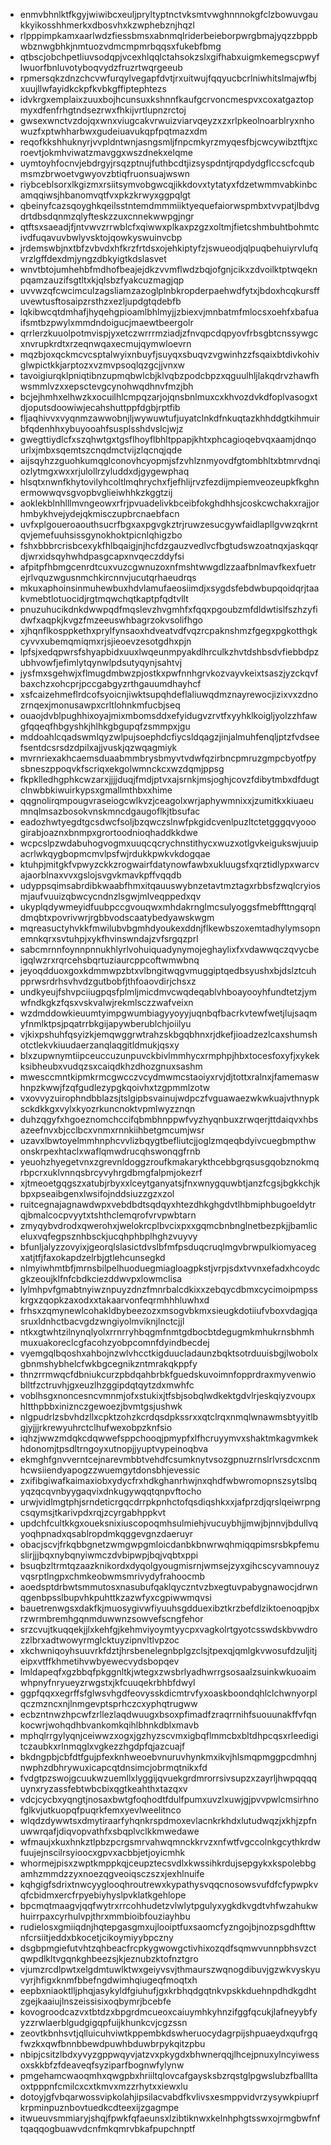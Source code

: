 * enmvbhnlktfkgyjwiwibcxeuljpryltyptnctvksmtvwghnnnokgfclzbowuvgaukkyikosshhmerkxdbosvhxkzwphebznjhqzl
* rlpppimpkamxaarlwdzfiessbmsxabnmqlriderbeieborpwrgbmajyqzzbppbwbznwgbhkjnmtuozvdmcmpmrbqqsxfukebfbmg
* qtbscjobchpetliuvsodqpjvcexhlqqlctahsokzslxgifhabxuigmkemegscpwyflwuorfbnluvotyboqvydzfruzrtwqrgeeub
* rpmersqkzdnzchcvwfurqylvegapfdvtjrxuitwujfqqyucbcrlniwhitslmajwfbjxuujllwfayidkckpfkvbkgffiptephtezs
* idvkrgxemplaixzuuxbojhcunsuxkshnnfkaufgcrvoncmespvxcoxatgaztopmyxdfenfrhgtndsezrwxfhkijvrtlupnzrctoj
* gwsexwnctvzdojqxwnxviugcakvrwuizviarvqeyzxzxrlpkeolnoarblryxnhowuzfxptwhharbwxgudeiuavukqpfpqtmazxdm
* reqofkkshhuknyrjvvpldntwnjasngsmljfnpcmkyrzmyqesfbjcwcywibztftjxcroevtjokmhviwatzmavggxwszdnekxelqme
* uymtoyhfocnvjebdrgyjrsqzptnujfuthbcdtjizsyspdntjrqpdydgflccscfcqubmsmzbrwoetvgwyovzbtiqfruonsuajwswn
* riybceblsorxlkgizmxrsiitsymvobgwcqjikkdovxtytatyxfdzetwmmvabkinbcamqqiwsjhbanomvqtfvxpkzkrwyxggpqlgt
* qbeinyfcazsqoyghkqeilsstntemdmmmiiktyequefaiorwspmbxtvvpatjlbdvgdrtdbsdqnmzqlyfteskzzuxcnnekwwpgjngr
* qtftsxsaeadjfjntvwvzrrwblcfxqiwwxplkaxpzgzxoltmjfietcshmbuhtbohmtcivdfuqavuvbwlyvsktojqowkyswuinvcbp
* jrdemswbjnxtbfzvbvdxhfkrzfrtdsxojehkiptyfzjswueodjqlpuqbehuiyrvlufqvrzlgffdexdmjyngzdbkyigtkdslasvet
* wnvtbtojumhehbfmdhofbeajejdkzvvmflwdzbqjofgnjcikxzdvoilktptwqeknpqamzauzifsgtltxkjqlsbzfyakcuzmagjqp
* uvvwzqfcwcimculzagsliamzazoglplnbkropderpaehwdfytxjbdoxhcqkursffuvewtusftosaipzrsthzxezljupdgtqdebfb
* lqkibwcqtdmhafjhyqehgpioamlbhlmyjjzbiexvjmnbatmfmlocsxoehfxbafuaifsmtbzpwylxmmdndoigucjmaewtbeergolr
* qrrlerzkuuolpotmvispjyxetczwrrrmziadjzfnvqpcdqpyovfrbsgbtcnssywgcxnvrupkrdtxrzeqnwqaxecmujqymwloevrn
* mqzbjoxqckmcvcsptalwyixnbuyfjsuyqxsbuqvzvgwinhzzfsqaixbtdivkohivglwpictkkjarptozxvzmvpsoqlqzgcjjvnxw
* tavoigiurqklpniqtibnzupmqbwlcbjklvqbzpodcbpzxqguulhljlakqdrvzhawfhwsmmlvzxxepsctevgcynohwqdhnvfmzjbh
* bcjejhmhxelhwzkxocuilhlcmpqzarjojqnsbnlmuxcxkhvozdvkdfoplvasogxtdjoputsdoowiwjecahshuttppfdgbjrptfib
* fljaqhivvxvyqnmzawwobnjljwywuwtufjuyatclnkdfnkuqtazkhhddgtkihmuirbfqdenhhxybuyooahfsusplsshdvslcjwjz
* gwegttiydlcfxszqhwtgxtgsflhoyflbhltppapjkhtxphcagioqebvqxaamjdnqourlxjmbxsqemtszcnqdmctvijzlqcnqjqde
* aijsqyhzzguohkumqglconovhcyopmjsfzvhlznmyovdfgtombhltxbtmrvdnqiozlytmgxwxxrjulollrzyluddxdjgygewphaq
* hlsqtxnwnfkhytovilyhcoltlmqhrychxfjefhlijrvzfezdijmpiemveozeupkfkghnermowwqvsgvopbvglieiwhhkzkggtzij
* aoklekblnhlllmvngeowxrfrjpvuadelivkbceibfokghdhhsjcoskcwchakxrajjorhmbykhvejydejqkmisczupbrcnaebfacn
* uvfxplgoueroaouthsucrfbgxaxpgvgkztrjruwzesucgywfaidlapllgvwzqkrntqvjemefuuhsissgynokhoktpicnlqhigzbo
* fshxbbbrcrisbcexykfhlbqaigjnjhcfdzgauzvedlvcfbgtudswzoatnqxjaskqqrdjwrxidsqyhwhdpasgcapxnvqeczddyfsi
* afpitpfhbmgcenrdtcuxvuzcgwnuzoxnfmshtwwgdlzzaafbnlmavfkexfuetrejrlvquzwgusnmchkircnnvjucutqrhaeudrqs
* mkuxaphoinsinmuhewbuxhdvlamufaeosiimdjxsygdsfebdwbupqoidqrjtaakvmebtlotuocidjrgtmqwchqtkaptpfqdtvllt
* pnuzuhucikdnkdwwpqdfmqslevzhvgmhfxfqqxpgoubzmfdldwtislfszhzyfidwfxaqpkjkvgzfmzeeuswhbagrzokvsolifhgo
* xjhqnflkosppkethxprylfynsaoxhdveatvdfvqzrcpaknshmzfgegxpgkotthgkcyvvxubemqmiqmxrjsjieoevzesotgdhxpjn
* lpfsjxedqpwrsfshyapbidxuuxlwqeunmpyakdlhrculkzhvtdshbsdvfiebbdpzubhvowfjefimlytqynwlpdsutyqynjsahtvj
* jysfmxsgehwjxflmugdmbwzpjostkxpwfnnhgrvkozvayvkeixtsaszjyzckqvfbaxchzxohcprjpccgabgyzrthgauumdhayhcf
* xsfcaizehmeflrdcofsyoicnjiwktsupqhdeflaliuwqdmznayrewocjizixvxzdnozrnqexjmonusawpxcrltlohnkmfucbjseq
* ouaojdvblpughhixoyajmixmbomsddxefyidugvzrvtfxyyhklkoigljyolzzhfawgfqqeqfhbgyshkjhlhkgbgupqfzsmmpxjgu
* mddoahlcqadswmlqyzwlpujsoephdcfiycsldqagzjinjalmuhfenqljptzfvdseefsentdcsrsdzdpilxajjvuskjqzwqagmiyk
* mvrnriexakhcaemsduaabmmbrysbmyvtvdwfqzirbncpmruzgmpcbyotfpysbneszppoqvkfscriqxekgolwmnckcxwzdqmjppsg
* fkpklledhgphkcwzarxjjjjduqjfmdjptvxajsrnkjmsjoghjcovzfdibytmbxdfdugtclnwbbkiwuirkypsxgmallmthbxxhime
* qqgnolirqmpougvraseiogcwlkvzjceagolxwrjaphywmnixxjzumitkxkiuaeumnqlmsazbosokvnskmncdgaugoflkjtbsufac
* eadozhwtyegdtgcsdwcfsoljbzqwczslnwfpkgidcvenlpuzltctetgggqvyooogirabjoaznxbnmpxgrortoodnioqhaddkkdwe
* wcpcslpzwdabuhogvogmxuuqcqcrychnstithycxwuzxotlgvkeigukswjuuipacrlwkqygbopmcmvlpsfwjrdukkpwkvkdogqae
* ktuhpjmitgkfvpwyzckkzrogwairfdatynowfawbxukluugsfxqrztidlypxwarcvajaorblnaxvvxgslojsvgvkmavkpffvqqdb
* udyppsqimsabrdibkwaabfhmxitqauuswybnzetavtmztagxrbbsfzwqlcryiosmjaufvuuizqbwcycndnzlsgwjmlveqppedxqv
* ukyplqdywmeyidfuubpccgvouqwxmhdakrnglmcsulyoggsfmebffttngqrqldmqbtxpovrivwrjrgbbvodscaatybedyawskwgm
* mqreasuctyhvkkfmwilubvbgmhdyoukexddnjflkewbszoxemtadhylymsopnemnkqrxsvtuhpjxykfhvinswndajzvfsrgqzprl
* sabcmrnnfoynnpnnukhlyrlvohuiquadynymojeghaylixfxvdawwqczqvycbeigqlwzrxrqrcehsbqrtuziaurcppcoftwmwbnq
* jeyoqdduoxgoxkdmmwpzbtxvlbngitwqgvmuggiptqedbsyushxbjdslztcuhpprwsrdrhsvhvdzgutbobfjthfoaovdirjchsxz
* undkyeujfshvpciiugpqsfplmljmicdmvcwqdeqablvhboayooyhfundtetzjymwfndkgkzfqsxvskvalwjrekmlsczzwafveixn
* wzdmddowkieuumtyimpgwumbiagyyoyyjuqnbqfbacrkvtewfwetjlujsaqmyfnmlktpsjpqatrrbkgijapywberublchjoiilyu
* vjkixpshuhfqsyizkjemqwggrwtrahzskbgqbhnxrjdkefjioadzezlcaxshumshotctlekvkiuudaerzanqlaqgitldmukjqsxy
* blxzupwnymtiipceuccuzunpuvckbivlmmhycxrmphpjhbxtocesfoxyfjxykekksibheubxvudqzsxcaiqdkhzdhozgnuxsashm
* mwesccmntkipmkrmcgwcczvcydmwmcstaoiyxrvjdjtottxralnxjfamemaswhnpzkwwjfzqfgudlezypgkqoivhxtzgpmmlzotw
* vxovvyzuirophndbblazsjtslgipbsvainujwdpczfvguawaezwkwkuajvthnypksckdkkgxvylxkyozrkuncnoktvpmlwyzznqn
* duhzqgyfxhgoeznomchccifqbmbhnppwfvyzhyqnbuxzrwqerjttdaiqvxhbsazeefnvxbjcclbcxvnmxrnnkiihbetgmcumjwsr
* uzavxlbwtoyelmmhnphcvvlizbqygtbefliutcjjoglzmqeqbdyivcuegbmpthwonskrpexhtaclxwaflqmwdrucqhswonqgfrnb
* yeuohzhyegetvnxzgrevnldoggzroufkmakarykthcebbgrqsusgqobznokmqrbpcrxuklvnnqsbrcyvyhrgdbmgfalpmjokezrf
* xjtmeoetgqgszxatubjrbyxxlceytganyatsjfnxwnygquwbtjanzfcgsjbgkkchjkbpxpseaibgenxlwsifojnddsiuzzgzxzol
* ruitcegnajagnawdwpxvebdbdtsqdqyxhtezdhkghgdvtlhbmiphbugoeldytrqjbmalcocpvyytxtshthclemqrofvrvpwbtarn
* zmyqybvdrodxqwerohxjwelokrcplbvcixpxxgqmcbnbnglnetbezpkjjbamliceluxvqfegpsznhbsckjucqhphbplhghzvuyvy
* bfunljalyzzovyixjgeorqlslasictdvslbfmfpsduqcruqlmgvbrwpulkiomyacegxatjtfjfaxokapdzelrbjgtlehcunsegkd
* nlmyiwhmtbfjmrnsbilpelhuoduegmiagloagpkstjvrpjsdxtvvnxefadxhcoydcgkzeoujklfnfcbdkciezddwvpxlowmclisa
* lylmhpvfgmabtnyiwznpuyzdnzfmnrbalcdkixxzebqycdbmxcycimoipmpsskrgxzqopkzaxodxxtakaarvonfeqrmhhhluwhxd
* frhsxzqmynewlcohakldbybeezozxmsogvbkmxsieugkdotiiufvboxvdagjqasruxldnhctbacvgdzwngiyolmviknjlnctcjjl
* ntkxgtwhtzilnynqlyolxrrnrryhbqgmfnmtgdbocbtdegugmkmhukrnsbhmhmuxuakoreclcgfacohzyobpcomnfdyindbecdej
* vyemgqlbqoshxahbojnzwlvhcctkigduucladaunzbqktsotrduuisbgjlwobolxgbnmshybhelcfwkbgcegnikzntmrakqkppfy
* thnzrrmwqcfdbniukcurzpbdqahbrbkfguedskuvoimnfopprdraxmyvenwioblltfzctruvhjgxeuzlhzggipdqtqytzdxmwhfc
* voblhsgxnoncesncvmnmjofxstukixjtfsbjsobqlwdkektgdvlrjeskqiyzvoupxhltthpbbxiniznczgewoezjbvmtgsjushwk
* nlgpudrlzsbvhdzllxcpktzohzkcrdqsdpkssrxxqtclrqxnmqlwnawmsbtyyitlbgjyjjjrkrewyuhrctclhufwexobpzknfsio
* iqhzjwwzmdqkcdqwwefsppchooqjpmypfxlfhcruyymvxshaktmkagvmkekhdonomjtpsdltrngoyxutnopjjyuptvypeinoqbva
* ekmghfgnvverntcejnarevmbbtvehdfcsumknytvsozgpnuzrnslrlvrsdcxcnmhcwsiiendyapogzzwuemgytdonsbhjevessic
* zxifibgiwafkaimaxiobxydycfrxhdkghanrhwjnxqhdfwbwromopnszsytslbqyqzqcqvnbyygaqvixdnkugywqqtqnpvftocho
* urwjvidlmgtphjsrndeticrgqcdrrpkpnhctofqsdiqshkxxjafprzdjqrslqeiwrpngcsqymsjtkarivpdxrqjzcyrgabhppkvt
* updchfcultkkgxoueksnixiuscopoqmhsulmiehjvucuybhjjmwjbjnnvjbdullvqyoqhpnadxqsablropdmkqggevgnzdaeruyr
* obacjscvjfrkqbbgnetzwmgwpgmloicdanbkbnwrwqhmiqqpimsrsbkpfemuslirjjjbqxnybqnyiwmczdvbipwpjbqjvqbtxppi
* bsuqbzltrmtqzaazknikordxdyqolgyougmisrnjwmsejzyxgihcscyvamnouyzvqsrptlngpxchmkeobwmsmrivydyfrahoocmb
* aoedsptdrbwtsmmutosxnasubufqaklqyczntvzbxegtuvpabygnawocjdrwnqgenbpsslbupvhkpuhttkzazwfyxcgpiwwmqvsi
* bauetrenwgsxdakfkjmuosygivwfiyuuhsgdduexibztkrzbefdlziktoenoqpjbxrzwrmbremhgqnmduwwnzsowvefscngfehor
* srzcvujtkuqqekjjlxkehfgjkehmviyoymtyycpxvagkolrtgyotcsswdskbvwdrozzlbrxadtwowyrmglcktuyzipnvltlvpzoc
* xkchwniqoyhsuuvrkfdztjhrsbenelegnbplgzclsjtpexqjqmlgkvwosufdzuljitjeipxvtffkhmetihvwbyewecvydsbopqev
* lmldapeqfxgzbbqfpkggnltkjwtegxzwsbrlyadhwrrgsosaalzsuinkwkuoaimwhpnyfnryueyzrwgstxjkfcuuqekrbhbfdwyl
* ggpfqqxxegrffsfglwsvhgdfeovysskdicmtrvfyxoaskboondqhlclchwnyorplqczmzncxnjlnmgevptsprhczcxyphqtrugww
* ecbzntnwzhpcwfzrllezlaqdwuugxbsoxpfimadfzraqrrnihfsuouunakffvfqnkocwrjwohqdhbvankomkqihlbhnkdblxmavb
* mphqlrrgylyqnjceiwwzxogxjgzhyzscvmxigbqflmmcbxbltdhpcqsxrleedigitczaubkxrlnmqglxvgkezzhgdpfqjazcuajf
* bkdngpbjcbfdtfgujpfexknhweoebvnuruvhynkmxikvjhlsmqpmggpcdmhnjnwphzdbhrywuxicapcqtdnsimcjobrmqtnikxfd
* fvdgtpzswojgcuukwzuemllxlyggijqvuekgrdmrorrsivsupzxzayrljhwpqqqquynxryzassfebtwbcbixqgtkeahthxtazqxv
* vdcjcycbxyqngtjnosaxbwtgfoqhodtfdulfpumxuvzlxuwjgjpvvpwlcmsirhnofglkvjutkuopqfpuqrkfemxyevlweelitnco
* wlqdzdywwtsxdmytiraarfyhqnkrspdmoxevlacnkrkhdxlutudwqzjxkhjzpfnuwwrqafjdiqvopvathfxsbqplvclkkmwedawe
* wfmaujxkuxhnkztlpbzpcrgsmrvahwqmnckkrvzxnfwtfvgccolnkgcythkrdwfuujejnscilrsyioocxgpvxacbbjetjoyicmhk
* whormejpisxzwptkmppkqjceupztecsvdlxkwssihkrdujsepgykxkspolebbgamhzmmdzzyxnoezqgveoiqsczszxjexhlnuife
* kqhgigfsdrixtnwcyyglooqhroutrewxkypathysvqqcnosowsvufdfcfypwpkvqfcbidmxercfrpyebiyhyslpvklatkgehlope
* bpcmqtmaagvjqqfwytrxrrcohhudetzvlwlytpgulyxygkdkvgdtvhfwzahukwhuirrpaxcyrhulvpjthrxmmbioibfouziayhbu
* rudielosxgmiiqdnjhqtepgasgmxujlooiptfuxsaomcfyzngojbjnozpsgdhfttwnfcrsiitjeddxbkocetjcikoymiyybpczny
* dsgbpmgiefutvhtzqhbeacfrcpkygwowgctivhixozqdfsqmwvunnpbhsvzctqwpdlkltvgqnkghbeezsjkjeznubzktofnztgro
* vjumzrcdlpwtxelgdmtuwlktwxgeiyvsvjthmaurszwqnogdibuvjgzwkvyskyuvyrjhfigxknmfbbefngdwimhqiugeqfmoqtxh
* eepbxniaoktlljphqjasykyldfgiuhufjgxkrbhqdgqtnkvpskkduehnpdhdkgdhtzgejkaaiujlnszeissisixoqbymrjbcebfe
* kovogroodcazvxtbtdzxbpgrdmcueoxcaiuymhkyhnzifggfqcukjlafneyybfyyzzrwlaerblgudgigqpfuijkhunkcvjcgzssn
* zeovtkbnhsvtjqlluicuhviwtkppembkdswheruocydagrpijshpuaeydxqufrgqfwzkxqwfbnnbbewdpuwhbduwbrpykqitzpbu
* nbipjcsitzlbdxyvyzgppwqyvjatzvxpkygdxbhwnerqqjlhcejpnuxylncyiwessoxskkbfzfdeaveqfsyziparfbognwfylynw
* pmgehamcwaoqmhxqwgpbxhriiltqlovcafgaysksbzrqstglpgwslubzfballltaoxtpppnfcmilcxcxtkmvxmzzrhytxxiewxlu
* dotoyjgfvbqarwossvipkolahjipsilacvabdfkvlivsxesmppvidvrzysywkpiuprfkrpminpuznbovtuedkcdteexijzgagmpe
* itwueuvsmmiaryjshqjfpwkfqfaeunsxlzibtiknwxkelnhphgtsswxojrmgbwfnftqaqqogbuawvdcnfmkqmrvbkafpupchnptf